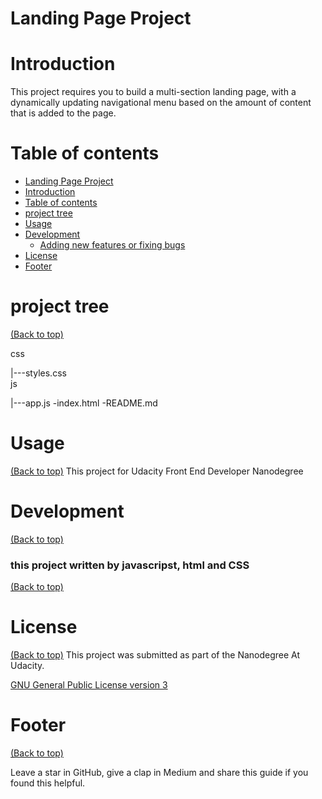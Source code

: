 
# Landing Page Project



# Introduction
This project requires you to build a multi-section landing page, with a dynamically updating navigational menu based on the amount of content that is added to the page.


# Table of contents



- [Landing Page Project](#project-title)
- [Introduction](#Introduction)
- [Table of contents](#table-of-contents)
- [project tree ](#installation)
- [Usage](#usage)
- [Development](#development)
    - [Adding new features or fixing bugs](#adding-new-features-or-fixing-bugs)
- [License](#license)
- [Footer](#footer)

# project tree 
[(Back to top)](#table-of-contents)

css
 
 |---styles.css    
js
 
 |---app.js
-index.html
-README.md


# Usage
[(Back to top)](#table-of-contents)
This project for Udacity Front End Developer Nanodegree


# Development
[(Back to top)](#table-of-contents)



### this project written by javascripst, html and CSS
[(Back to top)](#table-of-contents)



# License
[(Back to top)](#table-of-contents)
This project was submitted as part of the Nanodegree At Udacity.


[GNU General Public License version 3](https://opensource.org/licenses/GPL-3.0)

# Footer
[(Back to top)](#table-of-contents)


Leave a star in GitHub, give a clap in Medium and share this guide if you found this helpful.


